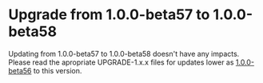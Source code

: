 # Upgrade from 1.0.0-beta57 to 1.0.0-beta58

Updating from 1.0.0-beta57 to 1.0.0-beta58 doesn't have any impacts. Please read the apropriate UPGRADE-1.x.x files for updates lower as [1.0.0-beta56](UPGRADE-1.0.0-beta56.md) to this version.
